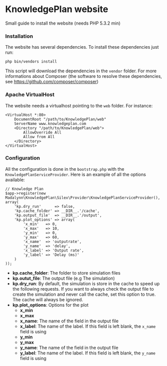 KnowledgePlan website
=====================

Small guide to install the website (needs PHP 5.3.2 min)

### Installation

The website has several dependencies. To install these dependencies just run:

    php bin/vendors install

This script will download the dependencies in the `vendor` folder. For more
informations about Composer (the software to resolve these dependencies, see
https://github.com/composer/composer)

### Apache VirtualHost

The website needs a virtualhost pointing to the `web` folder. For instance:

```
<VirtualHost *:80>
    DocumentRoot "/path/to/KnowledgePlan/web"
    ServerName www.knowledgeplan.com
    <Directory "/path/to/KnowledgePlan/web">
        AllowOverride All
        Allow from All
    </Directory>
</VirtualHost>
```

### Configuration

All the configuration is done in the `bootstrap.php` with the
`KnowledgePlanServiceProvider`. Here is an example of all the options available:

```
// Knowledge Plan
$app->register(new Madalynn\KnowledgePlan\Silex\Provider\KnowledgePlanServiceProvider(), array(
    'kp.dry_run'      => false,
    'kp.cache_folder' => __DIR__.'/cache',
    'kp.output_file'  => __DIR__.'/output',
    'kp.plot_options' => array(
        'x_min'   => 0,
        'x_max'   => 10,
        'y_min'   => 0,
        'y_max'   => 60,
        'x_name'  => 'outputrate',
        'y_name'  => 'delay',
        'x_label' => 'Output rate',
        'y_label' => 'Delay (ms)'
    )
));
```
* __kp.cache_folder__: The folder to store simulation files
* __kp.outut_file__: The output file (e.g The simulation)
* __kp.dry_run__: By default, the simulation is store in the cache to speed
up the following requests. If you want to always check the output file to
create the simulation and never call the cache, set this option to true.
The cache will always be ignored.
* __kp.plot_options__: Options for the plot
    * __x_min__
    * __x_max__
    * __x_name__: The name of the field in the output file
    * __x_label__: The name of the label. If this field is left blank, the
    `x_name` field is using
    * __y_min__
    * __y_max__
    * __y_name__: The name of the field in the output file
    * __y_label__: The name of the label. If this field is left blank, the
    `y_name` field is using
